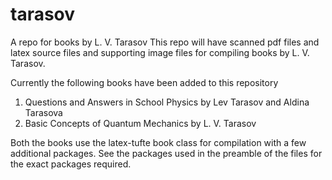 # tarasov
A repo for books by L. V. Tarasov
This repo will have scanned pdf files and latex source files and supporting image files for compiling books by L. V. Tarasov.

Currently the following books have been added to this repository

1. Questions and Answers in School Physics by Lev Tarasov and Aldina Tarasova
2. Basic Concepts of Quantum Mechanics by L. V. Tarasov

Both the books use the latex-tufte book class for compilation with a few additional packages. See the packages used in the preamble of the files for the exact packages required.
